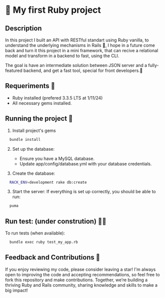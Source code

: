 # 💎 My first Ruby project 

## Description
  In this project I built an API with RESTful standart using Ruby vanilla, to understand the underlying mechanisms in Rails 🧞, I hope in a future come back and turn it this project in a mini framework, that can recive a relational model and transform in a backend to fast, using the CLI. 

  The goal is have an intermediate solution between JSON server and a fully-featured backend, and get a fast tool, special for front developers.👾

## Requeriments 📝
  * Ruby installed (prefered 3.3.5 LTS at 1/11/24) 
  * All necessary gems installed.

## Running the project 🚀
  1. Install project's gems
  ```bash
    bundle install
  ```

 2. Set up the database:

    * Ensure you have a MySQL database.
    * Update app/config/database.yml with your database credentials.
  3. Create the database:
  ```bash
    RACK_ENV=development rake db:create   
  ```

  3. Start the server: If everything is set up correctly, you should be able to run:
  ```bash
    puma
  ```

## Run test: (under constrution) 🚧🔜
  To run tests (when available):
```bash
  bundle exec ruby test_my_app.rb
```

## Feedback and Contributions 🌟
  If you enjoy reviewing my code, please consider leaving a star! I'm always open to improving the code and accepting recommendations, so feel free to fork this repository and make contributions. Together, we’re building a thriving Ruby and Rails community, sharing knowledge and skills to make a big impact!
